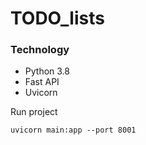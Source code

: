 # TODO_lists
### Technology
* Python 3.8
* Fast API
* Uvicorn


Run project
```
uvicorn main:app --port 8001
```

